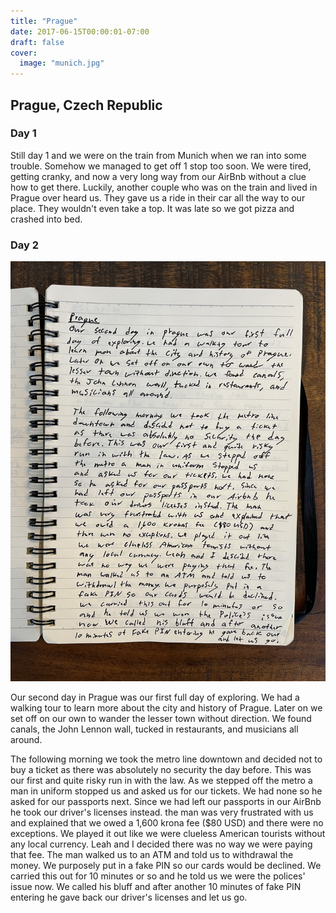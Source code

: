 ```yaml
---
title: "Prague"
date: 2017-06-15T00:00:01-07:00
draft: false
cover:
  image: "munich.jpg"
---
```


## Prague, Czech Republic

### Day 1

Still day 1 and we were on the train from Munich when we ran into some trouble. Somehow we managed to get off 1 stop too soon. We were tired, getting cranky, and now a very long way  from our AirBnb without a clue how to get there. Luckily, another couple who was on the train and lived in Prague over heard us. They gave us a ride in their car all the way to our place. They wouldn't even take a top. It was late so we got pizza and crashed into bed.

### Day 2

![Prague](prague.jpg)

Our second day in Prague was our first full day of exploring. We had a walking tour to learn more about the city and history of Prague. Later on we set off on our own to wander the lesser town without direction. We found canals, the John Lennon wall, tucked in restaurants, and musicians all around.

The following morning we took the metro line downtown and decided not to buy a ticket as there was absolutely no security the day before. This was our first and quite risky run in with the law. As we stepped off the metro a man in uniform stopped us and asked us for our tickets. We had none so he asked for our passports next. Since we had left our passports in our AirBnb he took our driver's licenses instead. the man was very frustrated with us and explained that we owed a 1,600 krona fee ($80 USD) and there were no exceptions. We played it out like we were clueless American tourists without any local currency. Leah and I decided there was no way we were paying that fee. The man walked us to an ATM and told us to withdrawal the money. We purposely put in a fake PIN so our cards would be declined. We carried this out for 10 minutes or so and he told us we were the polices' issue now. We called his bluff and after another 10 minutes of fake PIN entering he gave back our driver's licenses and let us go.
